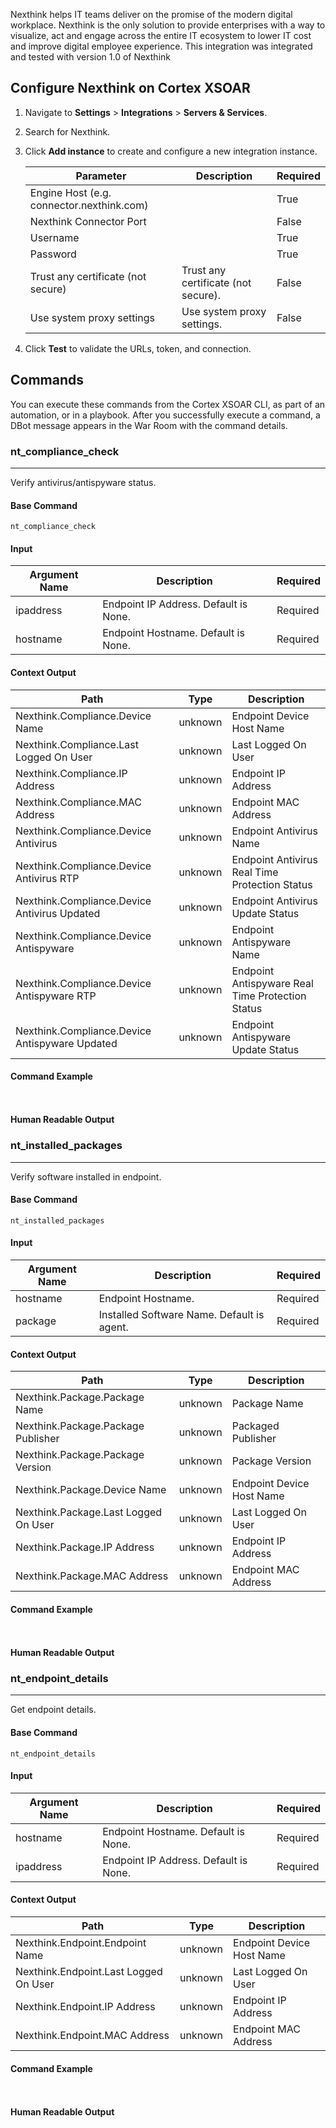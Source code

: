 Nexthink helps IT teams deliver on the promise of the modern digital workplace. Nexthink is the only solution to provide enterprises with a way to visualize, act and engage across the entire IT ecosystem to lower IT cost and improve digital employee experience.
This integration was integrated and tested with version 1.0 of Nexthink

## Configure Nexthink on Cortex XSOAR

1. Navigate to **Settings** > **Integrations** > **Servers & Services**.
2. Search for Nexthink.
3. Click **Add instance** to create and configure a new integration instance.

    | **Parameter** | **Description** | **Required** |
    | --- | --- | --- |
    | Engine Host (e.g. connector.nexthink.com) |  | True |
    | Nexthink Connector Port |  | False |
    | Username |  | True |
    | Password |  | True |
    | Trust any certificate (not secure) | Trust any certificate \(not secure\). | False |
    | Use system proxy settings | Use system proxy settings. | False |

4. Click **Test** to validate the URLs, token, and connection.
## Commands
You can execute these commands from the Cortex XSOAR CLI, as part of an automation, or in a playbook.
After you successfully execute a command, a DBot message appears in the War Room with the command details.
### nt_compliance_check
***
Verify antivirus/antispyware status.


#### Base Command

`nt_compliance_check`
#### Input

| **Argument Name** | **Description** | **Required** |
| --- | --- | --- |
| ipaddress | Endpoint IP Address. Default is None. | Required |
| hostname | Endpoint Hostname. Default is None. | Required |


#### Context Output

| **Path** | **Type** | **Description** |
| --- | --- | --- |
| Nexthink.Compliance.Device Name | unknown | Endpoint Device Host Name |
| Nexthink.Compliance.Last Logged On User | unknown | Last Logged On User |
| Nexthink.Compliance.IP Address | unknown | Endpoint IP Address |
| Nexthink.Compliance.MAC Address | unknown | Endpoint MAC Address |
| Nexthink.Compliance.Device Antivirus | unknown | Endpoint Antivirus Name |
| Nexthink.Compliance.Device Antivirus RTP | unknown | Endpoint Antivirus Real Time Protection Status |
| Nexthink.Compliance.Device Antivirus Updated | unknown | Endpoint Antivirus Update Status |
| Nexthink.Compliance.Device Antispyware | unknown | Endpoint Antispyware Name |
| Nexthink.Compliance.Device Antispyware RTP | unknown | Endpoint Antispyware Real Time Protection Status |
| Nexthink.Compliance.Device Antispyware Updated | unknown | Endpoint Antispyware Update Status |


#### Command Example
``` ```

#### Human Readable Output



### nt_installed_packages
***
Verify software installed in endpoint.


#### Base Command

`nt_installed_packages`
#### Input

| **Argument Name** | **Description** | **Required** |
| --- | --- | --- |
| hostname | Endpoint Hostname. | Required |
| package | Installed Software Name. Default is agent. | Required |


#### Context Output

| **Path** | **Type** | **Description** |
| --- | --- | --- |
| Nexthink.Package.Package Name | unknown | Package Name |
| Nexthink.Package.Package Publisher | unknown | Packaged Publisher |
| Nexthink.Package.Package Version | unknown | Package Version |
| Nexthink.Package.Device Name | unknown | Endpoint Device Host Name |
| Nexthink.Package.Last Logged On User | unknown | Last Logged On User |
| Nexthink.Package.IP Address | unknown | Endpoint IP Address |
| Nexthink.Package.MAC Address | unknown | Endpoint MAC Address |


#### Command Example
``` ```

#### Human Readable Output



### nt_endpoint_details
***
Get endpoint details.


#### Base Command

`nt_endpoint_details`
#### Input

| **Argument Name** | **Description** | **Required** |
| --- | --- | --- |
| hostname | Endpoint Hostname. Default is None. | Required |
| ipaddress | Endpoint IP Address. Default is None. | Required |


#### Context Output

| **Path** | **Type** | **Description** |
| --- | --- | --- |
| Nexthink.Endpoint.Endpoint Name | unknown | Endpoint Device Host Name |
| Nexthink.Endpoint.Last Logged On User | unknown | Last Logged On User |
| Nexthink.Endpoint.IP Address | unknown | Endpoint IP Address |
| Nexthink.Endpoint.MAC Address | unknown | Endpoint MAC Address |


#### Command Example
``` ```

#### Human Readable Output


